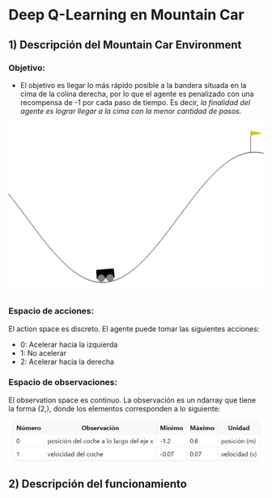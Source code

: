 # Deep Q-Learning en Mountain Car
## 1) Descripción del Mountain Car Environment
### **Objetivo**:
* El objetivo es llegar lo más rápido posible a la bandera situada en la cima de la colina derecha, por lo que el agente es penalizado con una recompensa de -1 por cada paso de tiempo.
Es decir, *la finalidad del agente es lograr llegar a la cima con la menor cantidad de pasos.*
<div align="center">
<img src="https://github.com/DianaMLlamocaZ/REINFORCEMENT_LEARNING/blob/main/DEEP-Q-LEARNING/DQL-MOUNTAIN_CAR/IMAGENES/mountain_car_env.JPG">
</div>

### **Espacio de acciones**:
El action space es discreto. El agente puede tomar las siguientes acciones:
- 0: Acelerar hacia la izquierda
- 1: No acelerar
- 2: Acelerar hacia la derecha

### **Espacio de observaciones**:
El observation space es continuo.
La observación es un ndarray que tiene la forma (2,), donde los elementos corresponden a lo siguiente:
<div align="center">
<img src="https://github.com/DianaMLlamocaZ/REINFORCEMENT_LEARNING/blob/main/DEEP-Q-LEARNING/DQL-MOUNTAIN_CAR/IMAGENES/env_mc.JPG">
</div>

## 2) Descripción del funcionamiento
